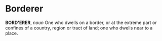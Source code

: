 # Borderer

**BORD'ERER**, _noun_ One who dwells on a border, or at the extreme part or confines of a country, region or tract of land; one who dwells near to a place.